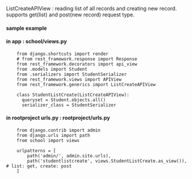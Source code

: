 ListCreateAPIView : reading list of all records and creating new record. supports get(list) and post(new record) request type.


#### sample example 

#### in app : school/views.py

        from django.shortcuts import render
        # from rest_framework.response import Response
        from rest_framework.decorators import api_view
        from .models import Student
        from .serializers import StudentSerializer
        from rest_framework.views import APIView
        from rest_framework.generics import ListCreateAPIView

        class StudentListCreate(ListCreateAPIView):
          queryset = Student.objects.all()
          serializer_class = StudentSerializer


#### in rootproject urls.py : rootproject/urls.py

        from django.contrib import admin
        from django.urls import path
        from school import views

        urlpatterns = [
            path('admin/', admin.site.urls),
            path('studentlistcreate', views.StudentListCreate.as_view()),	# list: get, create: post
        ]
